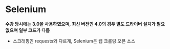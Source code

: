 # Selenium
**수강 당시에는 3.0을 사용하였으며, 최신 버전인 4.0의 경우 별도 드라이버 설치가 필요 없으며 일부 코드가 다름**
- 스크래핑인 requests와 다르게, Selenium은 웹 크롤링 오픈 소스 
